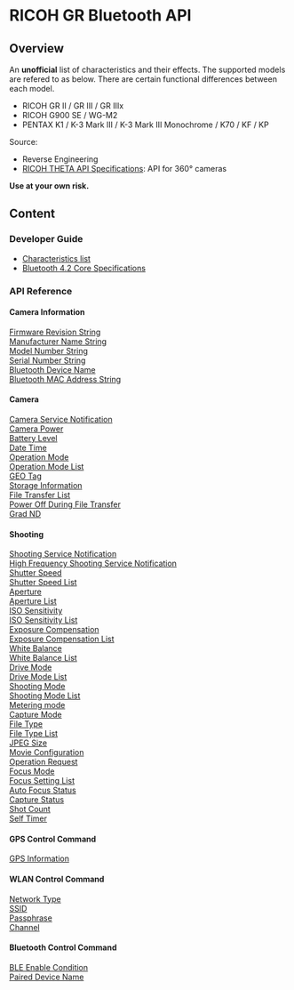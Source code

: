 # RICOH GR Bluetooth API

## Overview 

An **unofficial** list of characteristics and their effects. The supported models are refered to as below. There are certain functional differences between each model.

- RICOH GR II / GR III / GR IIIx
- RICOH G900 SE / WG-M2
- PENTAX K1 / K-3 Mark III / K-3 Mark III Monochrome / K70 / KF / KP

Source:
- Reverse Engineering  
- [RICOH THETA API Specifications](https://github.com/ricohapi/theta-api-specs): API for 360° cameras

**Use at your own risk.**

## Content

### Developer Guide

- [Characteristics list](./characteristics_list.md)  
- [Bluetooth 4.2 Core Specifications](https://www.bluetooth.org/DocMan/handlers/DownloadDoc.ashx?doc_id=286439&_ga=2.97979420.260081372.1496207139-937189733.1496207139)

### API Reference

#### Camera Information

[Firmware Revision String](./camera_information/firmware_revision_string.md)  
[Manufacturer Name String](./camera_information/manufacturer_name_string.md)  
[Model Number String](./camera_information/model_number_string.md)  
[Serial Number String](./camera_information/serial_number_string.md)  
[Bluetooth Device Name](./camera_information/bluetooth_device_name.md)  
[Bluetooth MAC Address String](./camera_information/bluetooth_mac_address_string.md)

#### Camera

[Camera Service Notification](./camera/camera_service_notification.md)  
[Camera Power](./camera/camera_power.md)  
[Battery Level](./camera/battery_level.md)  
[Date Time](./camera/date_time.md)  
[Operation Mode](./camera/operation_mode.md)  
[Operation Mode List](./camera/operation_mode_list.md)  
[GEO Tag](./camera/geo_tag.md)  
[Storage Information](./camera/storage_information.md)  
[File Transfer List](./camera/file_transfer_list.md)  
[Power Off During File Transfer](./camera/power_off_during_file_transfer.md)  
[Grad ND](./camera/grad_nd.md)  

#### Shooting

[Shooting Service Notification](./shooting/shooting_service_notification.md)  
[High Frequency Shooting Service Notification](./shooting/high_frequency_shooting_service_notification.md)  
[Shutter Speed](./shooting/shutter_speed.md)  
[Shutter Speed List](./shooting/shutter_speed_list.md)  
[Aperture](./shooting_service)  
[Aperture List](./shooting/aperture_list.md)  
[ISO Sensitivity](./shooting/iso_sensitivity.md)  
[ISO Sensitivity List](./shooting/iso_sensivity_list.md)  
[Exposure Compensation](./shooting/exposure_compensation.md)  
[Exposure Compensation List](./shooting/exposure_compensation_list.md)  
[White Balance](./shooting/white_balance.md)  
[White Balance List](./shooting/white_balance_list.md)  
[Drive Mode](./shooting/drive_mode.md)  
[Drive Mode List](./shooting/drive_mode_list.md)  
[Shooting Mode](./shooting/shooting_mode.md)  
[Shooting Mode List](./shooting/shooting_mode_list.md)  
[Metering mode](./shooting/metering_mode.md)  
[Capture Mode](./shooting/capture_mode.md)  
[File Type](./shooting/file_type.md)  
[File Type List](./shooting/file_type_list.md)  
[JPEG Size](./shooting/jpeg_size.md)  
[Movie Configuration](./shooting/movie_configuration.md)  
[Operation Request](./shooting/operation_request.md)  
[Focus Mode](./shooting/focus_mode.md)  
[Focus Setting List](./shooting/focus_setting_list.md)  
[Auto Focus Status](./shooting/auto_focus_status.md)  
[Capture Status](./shooting/capture_status.md)  
[Shot Count](./shooting/shot_count.md)  
[Self Timer](./shooting_service/self_timer.md)

#### GPS Control Command

[GPS Information](./gps_control_command/gps_information.md)  

#### WLAN Control Command

[Network Type](./wlan_control_command/network_type.md)  
[SSID](./wlan_control_command/ssid.md)  
[Passphrase](./wlan_control_command/passphrase.md)  
[Channel](./wlan_control_command/channel.md)  

#### Bluetooth Control Command

[BLE Enable Condition](./bluetooth_control_command/ble_enable_condition.md)  
[Paired Device Name](./bluetooth_control_command/paired_device_name.md)  